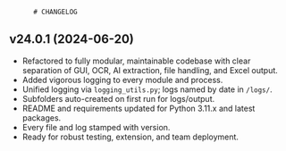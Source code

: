 		  # CHANGELOG

## v24.0.1 (2024-06-20)
- Refactored to fully modular, maintainable codebase with clear separation of GUI, OCR, AI extraction, file handling, and Excel output.
- Added vigorous logging to every module and process.
- Unified logging via `logging_utils.py`; logs named by date in `/logs/`.
- Subfolders auto-created on first run for logs/output.
- README and requirements updated for Python 3.11.x and latest packages.
- Every file and log stamped with version.
- Ready for robust testing, extension, and team deployment.
